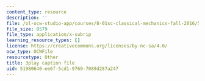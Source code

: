 ```yaml
---
content_type: resource
description: ''
file: /ol-ocw-studio-app/courses/8-01sc-classical-mechanics-fall-2016/51980640ee6f5cd197697089d287a247_mqFIqnCPak.vtt
file_size: 8579
file_type: application/x-subrip
learning_resource_types: []
license: https://creativecommons.org/licenses/by-nc-sa/4.0/
ocw_type: OCWFile
resourcetype: Other
title: 3play caption file
uid: 51980640-ee6f-5cd1-9769-7089d287a247
---
```

